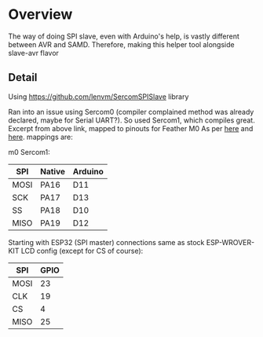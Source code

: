 # Overview

The way of doing SPI slave, even with Arduino's help, is vastly
different between AVR and SAMD.  Therefore, making this helper tool
alongside slave-avr flavor

## Detail

Using https://github.com/lenvm/SercomSPISlave library

Ran into an issue using Sercom0 (compiler complained method was already
declared, maybe for Serial UART?).  So used Sercom1, which compiles great.
Excerpt from above link, mapped to pinouts for Feather M0
As per [here](https://learn.adafruit.com/adafruit-feather-m0-basic-proto/pinouts) and [here](
https://cdn-learn.adafruit.com/assets/assets/000/046/244/original/adafruit_products_Feather_M0_Basic_Proto_v2.2-1.png?1504885373).
mappings are:

m0 Sercom1:

| SPI  | Native | Arduino |
| ---- | ------ | ------- |
| MOSI | PA16   | D11     |
| SCK  | PA17   | D13     |
| SS   | PA18   | D10     |
| MISO | PA19   | D12     |

Starting with ESP32 (SPI master) connections same as 
stock ESP-WROVER-KIT LCD config (except for CS of course):

| SPI  | GPIO   |
| ---- | ------ |
| MOSI | 23     |
| CLK  | 19     |
| CS   | 4      |
| MISO | 25     |
